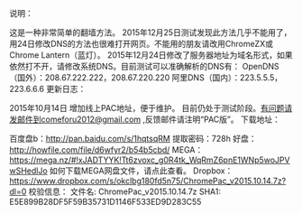 说明：

这是一种非常简单的翻墙方法。
2015年12月25日测试发现此方法几乎不能用了，用24日修改DNS的方法也很难打开网页。不能用的朋友请改用ChromeZX或Chrome Lantern（蓝灯）。
2015年12月24日修改了服务器地址为域名形式，如果依然打不开，请修改系统DNS。目前测试可以准确解析的DNS有：
OpenDNS（国外）：208.67.222.222，208.67.220.220
阿里DNS（国内）：223.5.5.5，223.6.6.6
更新日志：

2015年10月14日 增加线上PAC地址，便于维护。
目前仍处于测试阶段。有问题请发邮件到comeforu2012@gmail.com ,反馈邮件请注明“PAC版”。
下载地址：

百度盘b：http://pan.baidu.com/s/1hqtsqRM 提取密码：728h
好盘：http://howfile.com/file/d6wfyr2/b54b5cbd/
MEGA：https://mega.nz/#!xJADTYYK!Tt6zvoxc_g0R4tk_WqRmZ6pnE1WNp5woJPVwSHedlJo
如何下载MEGA网盘文件，请点此查看。
Dropbox：https://www.dropbox.com/s/okclbg180fd5n75/ChromePac_v2015.10.14.7z?dl=0
校验信息：
文件名: ChromePac_v2015.10.14.7z
SHA1: E5E899B28DF5F59B35731D1146F533ED9D283C55
